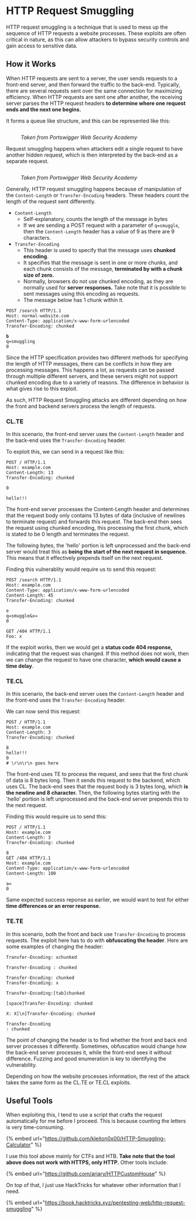 # HTTP Request Smuggling

HTTP request smuggling is a technique that is used to mess up the sequence of HTTP requests a website processes. These exploits are often critical in nature, as this can allow attackers to bypass security controls and gain access to sensitive data.&#x20;

## How it Works

When HTTP requests are sent to a server, the user sends requests to a front-end server, and then forward the traffic to the back-end. Typically, there are several requests sent over the same connection for maximizing efficiency. When HTTP requests are sent one after another, the receiving server parses the HTTP request headers **to determine where one request ends and the next one begins.**

It forms a queue like structure, and this can be represented like this:

<figure><img src="../.gitbook/assets/image (22) (2).png" alt=""><figcaption><p><em>Taken from Portswigger Web Security Academy</em></p></figcaption></figure>

Request smuggling happens when attackers edit a single request to have another hidden request, which is then interpreted by the back-end as a separate request.&#x20;

<figure><img src="../.gitbook/assets/image (1) (1) (1).png" alt=""><figcaption><p><em>Taken from Portswigger Web Security Academy</em></p></figcaption></figure>

Generally, HTTP request smuggling happens because of manipulation of the `Content-Length` or `Transfer-Encoding` headers. These headers count the length of the request sent differently.

* `Content-Length`
  * Self-explanatory, counts the length of the message in bytes
  * If we are sending a POST request with a parameter of `q=smuggle`, then the `Content-Length` header has a value of 9 as there are 9 characters.
* `Transfer-Encoding`
  * This header is used to specify that the message uses **chunked encoding**.&#x20;
  * It specifies that the message is sent in one or more chunks, and each chunk consists of the message, **terminated by with a chunk size of zero.**
  * Normally, browsers do not use chunked encoding, as they are normally used for **server responses.** Take note that it is possible to sent messages using this encoding as requests.
  * The message below has 1 chunk within it.

<pre class="language-http"><code class="lang-http">POST /search HTTP/1.1
Host: normal-website.com
Content-Type: application/x-www-form-urlencoded
Transfer-Encoding: chunked
<strong>
</strong><strong>b
</strong>q=smuggling
0
</code></pre>

Since the HTTP specification provides two different methods for specifying the length of HTTP messages, there can be conflicts in how they are processing messages. This happens a lot, as requests can be passed through multiple different servers, and these servers might not support chunked encoding due to a variety of reasons. The difference in behavior is what gives rise to this exploit.

As such, HTTP Request Smuggling attacks are different depending on how the front and backend servers process the length of requests.

### CL.TE

In this scenario, the front-end server uses the `Content-Length` header and the back-end uses the `Transfer-Encoding` header.&#x20;

To exploit this, we can send in a request like this:

```http
POST / HTTP/1.1
Host: example.com
Content-Length: 13
Transfer-Encoding: chunked

0

hello!!!
```

The front-end server processes the Content-Length header and determines that the request body only contains 13 bytes of data (inclusive of newlines to terminate request) and forwards this request. The back-end then sees the request using chunked encoding, this processing the first chunk, which is stated to be 0 length and terminates the request.&#x20;

The following bytes, the 'hello' portion is left unprocessed and the back-end server would treat this as **being  the start of the next request in sequence.** This means that it effectively prepends itself on the next request.&#x20;

Finding this vulnerablity would require us to send this request:

```http
POST /search HTTP/1.1
Host: example.com
Content-Type: application/x-www-form-urlencoded
Content-Length: 45
Transfer-Encoding: chunked

e
q=smuggle&x=
0

GET /404 HTTP/1.1
Foo: x
```

If the exploit works, then we would get a **status code 404 response,** indicating that the request was changed. If this method does not work, then we can change the request to have one character, **which would cause a time delay**.

### TE.CL

In this scenario, the back-end server uses the `Content-Length` header and the front-end uses the `Transfer-Encoding` header.&#x20;

We can now send this request:

```http
POST / HTTP/1.1
Host: example.com
Content-Length: 3
Transfer-Encoding: chunked

8
hello!!!
0
# \r\n\r\n goes here

```

The front-end uses TE to process the request, and sees that the first chunk of data is 8 bytes long. Then it sends this request to the backend, which uses CL. The back-end sees that the request body is 3 bytes long, which **is the newline and 8 character.** Then, the following bytes starting with the 'hello' portion is left unprocessed and the back-end server prepends this to the next request.

Finding this would require us to send this:

```http
POST / HTTP/1.1
Host: example.com
Content-Length: 3
Transfer-Encoding: chunked

8
GET /404 HTTP/1.1
Host: example.com
Content-Type: application/x-www-form-urlencoded
Content-Length: 100

a=
0
```

Same expected success reponse as earlier, we would want to test for either **time differences or an error response.**&#x20;

### TE.TE

In this scenario, both the front and back use `Transfer-Encoding` to process requests. The exploit here has to do with **obfuscating the header**. Here are some examples of changing the header:

```
Transfer-Encoding: xchunked

Transfer-Encoding : chunked

Transfer-Encoding: chunked
Transfer-Encoding: x

Transfer-Encoding:[tab]chunked

[space]Transfer-Encoding: chunked

X: X[\n]Transfer-Encoding: chunked

Transfer-Encoding
: chunked
```

The point of changing the header is to find whether the front and back end server processes it differently. Sometimes, obfuscation would change how the back-end server processes it, while the front-end sees it without difference. Fuzzing and good enumeration is key to identifying the vulnerability.

Depending on how the website processes information, the rest of the attack takes the same form as the CL.TE or TE.CL exploits.&#x20;

## Useful Tools

When exploiting this, I tend to use a script that crafts the request automatically for me before I proceed. This is because counting the letters is very time-consuming.

{% embed url="https://github.com/kleiton0x00/HTTP-Smuggling-Calculator" %}

I use this tool above mainly for CTFs and HTB. **Take note that the tool above does not work with HTTPS, only HTTP.** Other tools include:

{% embed url="https://github.com/ariary/HTTPCustomHouse" %}

On top of that, I just use HackTricks for whatever other information that I need.&#x20;

{% embed url="https://book.hacktricks.xyz/pentesting-web/http-request-smuggling" %}
